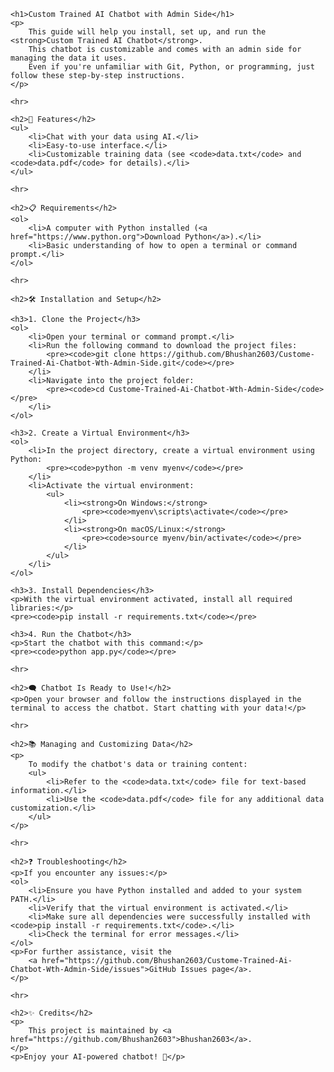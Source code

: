 
    <h1>Custom Trained AI Chatbot with Admin Side</h1>
    <p>
        This guide will help you install, set up, and run the <strong>Custom Trained AI Chatbot</strong>. 
        This chatbot is customizable and comes with an admin side for managing the data it uses. 
        Even if you're unfamiliar with Git, Python, or programming, just follow these step-by-step instructions.
    </p>

    <hr>

    <h2>🚀 Features</h2>
    <ul>
        <li>Chat with your data using AI.</li>
        <li>Easy-to-use interface.</li>
        <li>Customizable training data (see <code>data.txt</code> and <code>data.pdf</code> for details).</li>
    </ul>

    <hr>

    <h2>📋 Requirements</h2>
    <ol>
        <li>A computer with Python installed (<a href="https://www.python.org">Download Python</a>).</li>
        <li>Basic understanding of how to open a terminal or command prompt.</li>
    </ol>

    <hr>

    <h2>🛠️ Installation and Setup</h2>

    <h3>1. Clone the Project</h3>
    <ol>
        <li>Open your terminal or command prompt.</li>
        <li>Run the following command to download the project files:
            <pre><code>git clone https://github.com/Bhushan2603/Custome-Trained-Ai-Chatbot-Wth-Admin-Side.git</code></pre>
        </li>
        <li>Navigate into the project folder:
            <pre><code>cd Custome-Trained-Ai-Chatbot-Wth-Admin-Side</code></pre>
        </li>
    </ol>

    <h3>2. Create a Virtual Environment</h3>
    <ol>
        <li>In the project directory, create a virtual environment using Python:
            <pre><code>python -m venv myenv</code></pre>
        </li>
        <li>Activate the virtual environment:
            <ul>
                <li><strong>On Windows:</strong>
                    <pre><code>myenv\scripts\activate</code></pre>
                </li>
                <li><strong>On macOS/Linux:</strong>
                    <pre><code>source myenv/bin/activate</code></pre>
                </li>
            </ul>
        </li>
    </ol>

    <h3>3. Install Dependencies</h3>
    <p>With the virtual environment activated, install all required libraries:</p>
    <pre><code>pip install -r requirements.txt</code></pre>

    <h3>4. Run the Chatbot</h3>
    <p>Start the chatbot with this command:</p>
    <pre><code>python app.py</code></pre>

    <hr>

    <h2>🗨️ Chatbot Is Ready to Use!</h2>
    <p>Open your browser and follow the instructions displayed in the terminal to access the chatbot. Start chatting with your data!</p>

    <hr>

    <h2>📚 Managing and Customizing Data</h2>
    <p>
        To modify the chatbot's data or training content:
        <ul>
            <li>Refer to the <code>data.txt</code> file for text-based information.</li>
            <li>Use the <code>data.pdf</code> file for any additional data customization.</li>
        </ul>
    </p>

    <hr>

    <h2>❓ Troubleshooting</h2>
    <p>If you encounter any issues:</p>
    <ol>
        <li>Ensure you have Python installed and added to your system PATH.</li>
        <li>Verify that the virtual environment is activated.</li>
        <li>Make sure all dependencies were successfully installed with <code>pip install -r requirements.txt</code>.</li>
        <li>Check the terminal for error messages.</li>
    </ol>
    <p>For further assistance, visit the 
        <a href="https://github.com/Bhushan2603/Custome-Trained-Ai-Chatbot-Wth-Admin-Side/issues">GitHub Issues page</a>.
    </p>

    <hr>

    <h2>✨ Credits</h2>
    <p>
        This project is maintained by <a href="https://github.com/Bhushan2603">Bhushan2603</a>.
    </p>
    <p>Enjoy your AI-powered chatbot! 🎉</p>
